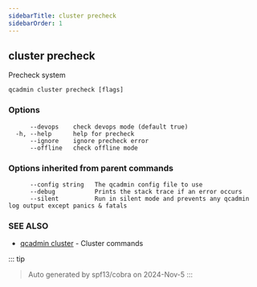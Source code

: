 ```yaml
---
sidebarTitle: cluster precheck
sidebarOrder: 1
---
```


## cluster precheck

Precheck system

```
qcadmin cluster precheck [flags]
```

### Options

```
      --devops    check devops mode (default true)
  -h, --help      help for precheck
      --ignore    ignore precheck error
      --offline   check offline mode
```

### Options inherited from parent commands

```
      --config string   The qcadmin config file to use
      --debug           Prints the stack trace if an error occurs
      --silent          Run in silent mode and prevents any qcadmin log output except panics & fatals
```

### SEE ALSO

* [qcadmin cluster](cluster.md)	 - Cluster commands

::: tip
>Auto generated by spf13/cobra on 2024-Nov-5
:::